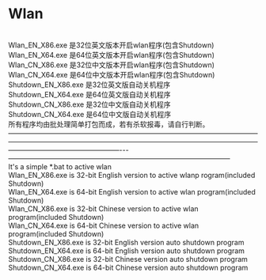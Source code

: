 # Wlan</br>
</br>
Wlan_EN_X86.exe 是32位英文版本开启wlan程序(包含Shutdown)</br>
Wlan_EN_X64.exe 是64位英文版本开启wlan程序(包含Shutdown)</br>
Wlan_CN_X86.exe 是32位中文版本开启wlan程序(包含Shutdown)</br>
Wlan_CN_X64.exe 是64位中文版本开启wlan程序(包含Shutdown)</br>
Shutdown_EN_X86.exe 是32位英文版自动关机程序</br>
Shutdown_EN_X64.exe 是64位英文版自动关机程序</br>
Shutdown_CN_X86.exe 是32位中文版自动关机程序</br>
Shutdown_CN_X64.exe 是64位中文版自动关机程序</br>
所有程序均由批处理简单打包而成，若有杀软报毒，请自行判断。</br>
————————————————————————————————————————————————————————————————————————————————————————---————————————————————————————————</br>
It's a simple *.bat to active wlan</br>
Wlan_EN_X86.exe is 32-bit English version to active wlanp rogram(included Shutdown)</br>
Wlan_EN_X64.exe is 64-bit English version to active wlan program(included Shutdown)</br>
Wlan_CN_X86.exe is 32-bit Chinese version to active wlan program(included Shutdown)</br>
Wlan_CN_X64.exe is 64-bit Chinese version to active wlan program(included Shutdown)</br>
Shutdown_EN_X86.exe is 32-bit English version auto shutdown program</br>
Shutdown_EN_X64.exe is 64-bit English version auto shutdown program</br>
Shutdown_CN_X86.exe is 32-bit Chinese version auto shutdown program</br>
Shutdown_CN_X64.exe is 64-bit Chinese version auto shutdown program</br>
